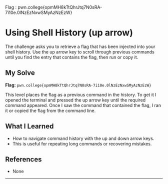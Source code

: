 Flag : pwn.college{opmMH8kTtQhrJtq7N0sRA-7i10e.0lNzEzNxwSMyAzNzEzW}
# Using Shell History (up arrow)

The challenge asks you to retrieve a flag that has been injected into your shell history. Use the up arrow key to scroll through previous commands until you find the entry that contains the flag, then run or copy it.

## My Solve

**Flag:** `pwn.college{opmMH8kTtQhrJtq7N0sRA-7i10e.0lNzEzNxwSMyAzNzEzW}`

This level places the flag as a previous command in the history. To get it I opened the terminal and pressed the up arrow key until the required command appeared. Once I saw the command that contained the flag, I ran it or copied the flag from the command line.

## What I Learned

* How to navigate command history with the up and down arrow keys.
* This is useful for repeating long commands or recovering mistakes.

## References

* None

---

